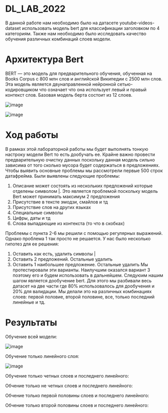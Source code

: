 # DL_LAB_2022

В данной работе нам необходимо было на датасете youtube-videos-dataset использовать модель bert для классификации заголовком по 4 категориям. Также нам необходимо было исследовать качество обучения различных комбинаций слоев модели. 

# Архитектура Bert
BERT — это модель для предварительного обучения, обученная на Books Corpus с 800 млн слов и английской Википедии с 2500 млн слов. Эта модель является двунаправленной нейронной сетью-кодировщиком что означает что она использует левый и правый контекст слов. Базовая модель берта состоит из 12 слоев. 

![image](https://user-images.githubusercontent.com/58116790/209441945-493c2f8c-e357-4983-9ee0-01af3cd25b1a.png)

![image](https://user-images.githubusercontent.com/58116790/209441763-ade1dda7-3225-4cef-b947-659ed38cfd92.png)

# Ход работы

В рамках этой лабораторной работы мы будет выполнять тонкую настроку модели Bert то есть дообучать ее. Крайне важно провести предварительную очистку данных поскольку данная модель сильно зависима от того сколько мусора будет содержаться в предложениях. Чтобы выявить основные проблемы мы рассмотрели первые 500 строк датафрейма. Были выявлены следующие проблемы:
1) Описание может состоять из нескольких предложений которые отделены символом |. Это является проблемой поскольку модель Bert может принимать максимум 2 предложения 
2) Присутствие в тексте эмодзи, смайлов и тд
3) Присутствие слов на других языках
4) Специальные символы
5) Цифры, даты и тд
6) Слова выпадающие из контекста (то что в скобках)

Проблемы с пункта 2-6 мы решили с помощью регулярных выражений. Однако проблема 1 так просто не решается. У нас было несколько гипотез для ее решения:
1) Оставить как есть, удалить символы |
2) Оставить 2 предложений. Остальные удалить 
3) Оставить 1 наибольшее предложение. Остальные удалить 
Мы протестировали эти варианты. Наилучшим оказался вариант 3 поэтому его и будем использовать в дальнейшем.
Следуюим нашим шагом является дообучение bert. Для этого мы разбивали весь датасет на две части где 80% использовалось для дообучения и 20% для валидации. 
Мы делали это на различных комбинациях слоев: первой половие, второй половине, все, только последний линейные и тд. 

# Результаты 
Обучение всей модели:

![image](https://user-images.githubusercontent.com/58116790/209447477-e8f5a275-faab-4951-aa27-e570abfc0ff0.png)

Обучение только линейного слоя:

![image](https://user-images.githubusercontent.com/58116790/209447505-8a53fb5b-23d0-47fa-ad76-ec234776d2ec.png)

Обучение только четных слоев и последнего линейного:

Обчение только не четных слоев и последнего линейного:

Обчение только первой половины слоев и последнего линейного:

Обчение только второй половины слоев и последнего линейного:


